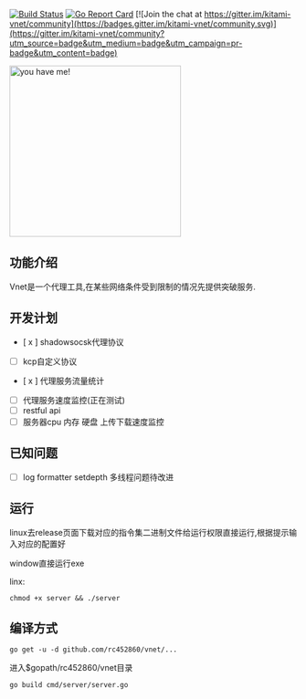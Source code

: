 [![Build Status](https://travis-ci.org/rc452860/vnet.svg?branch=master)](https://travis-ci.org/rc452860/vnet)
[![Go Report Card](https://goreportcard.com/badge/github.com/rc452860/vnet)](https://goreportcard.com/report/github.com/rc452860/vnet) [![Join the chat at https://gitter.im/kitami-vnet/community](https://badges.gitter.im/kitami-vnet/community.svg)](https://gitter.im/kitami-vnet/community?utm_source=badge&utm_medium=badge&utm_campaign=pr-badge&utm_content=badge)

<img src="./assert/donate.png" width="300" title="you have me!">

## 功能介绍
Vnet是一个代理工具,在某些网络条件受到限制的情况先提供突破服务.

## 开发计划
- [ x ] shadowsocsk代理协议
- [  ] kcp自定义协议
- [ x ] 代理服务流量统计
- [  ] 代理服务速度监控(正在测试)
- [  ] restful api
- [  ] 服务器cpu 内存 硬盘 上传下载速度监控

## 已知问题
- [ ] log formatter setdepth 多线程问题待改进



## 运行
linux去release页面下载对应的指令集二进制文件给运行权限直接运行,根据提示输入对应的配置好

window直接运行exe

linx:
```
chmod +x server && ./server
```

## 编译方式
```
go get -u -d github.com/rc452860/vnet/...
```

进入$gopath/rc452860/vnet目录

```
go build cmd/server/server.go
```